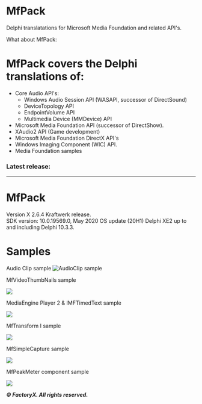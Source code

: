 # MfPack

 Delphi translatations for Microsoft Media Foundation and related API's.

 What about MfPack:

# MfPack covers the Delphi translations of:

- Core Audio API's:
  * Windows Audio Session API (WASAPI, successor of DirectSound) 
  * DeviceTopology API
  * EndpointVolume API
  * Multimedia Device (MMDevice) API
- Microsoft Media Foundation API (successor of DirectShow).
- XAudio2 API (Game development)
- Microsoft Media Foundation DirectX API's
- Windows Imaging Component (WIC) API.
- Media Foundation samples


### Latest release: 

---------------------

# MfPack 

  Version X 2.6.4 Kraftwerk release.  
  SDK version: 10.0.19569.0, May 2020 OS update (20H1)
  Delphi XE2 up to and including Delphi 10.3.3.


# Samples

Audio Clip sample
![AudioClip sample](https://a.fsdn.com/con/app/proj/mfpack/screenshots/AudioClipExSample.jpg/max/max/1)



MfVideoThumbNails sample

![](https://a.fsdn.com/con/app/proj/mfpack/screenshots/VideoThumbNailsSample.jpg/max/max/1)

MediaEngine Player 2 & IMFTimedText sample

![](https://a.fsdn.com/con/app/proj/mfpack/screenshots/MediaEngine%20Player%202a.jpg/max/max/1)

MfTransform I sample

![](https://a.fsdn.com/con/app/proj/mfpack/screenshots/mftransform.jpg/max/max/1)

MfSimpleCapture sample

![](https://a.fsdn.com/con/app/proj/mfpack/screenshots/MfSimpleCapture.jpg/max/max/1)

MfPeakMeter component sample

![](https://a.fsdn.com/con/app/proj/mfpack/screenshots/MfPeakMeter.jpg/max/max/1)



***© FactoryX. All rights reserved.***

